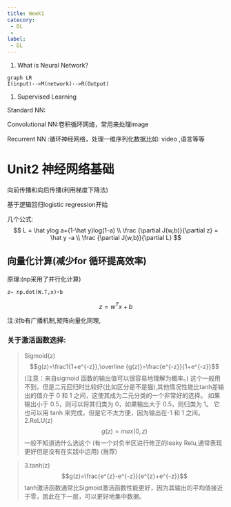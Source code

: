 ```yaml
---
title: Week1
catecory: 
 - DL
 - 
label: 
 - DL
---
```


1. What is Neural Network?

```mermaid
graph LR
I(input)-->M(network)-->R(Output)
```

1. Supervised Learning

Standard NN: 

Convolutional  NN:卷积循环网络，常用来处理image

Recurrent  NN :循环神经网络，处理一维序列化数据比如: video   ,语言等等


# Unit2 神经网络基础

向前传播和向后传播(利用梯度下降法)

基于逻辑回归logistic regression开始

几个公式:
$$
L = \hat ylog a+(1-\hat y)log(1-a) \\
\frac {\partial J(w,b)}{\partial z} = \hat y -a  \\
\frac {\partial J(w,b)}{\partial L}
$$

## 向量化计算(减少for 循环提高效率)

原理:(np采用了并行化计算)

```python
z= np.dot(W.T,x)+b
```

$$
z=w^Tx+b
$$

注:对b有广播机制,矩阵向量化同理,

### 关于激活函数选择:

> Sigmoid(z)   
$$g(z)=\frac1{1+e^{-z}},\overline {g(z)}=\frac{e^{-z}}{1+e^{-z}}$$
(注意：来自sigmoid 函数的输出值可以很容易地理解为概率。)
> 这个一般用不到，但是二元回归时比较好(比如区分是不是猫),其他情况性能比tanh差输出的值介于 0 和 1 之间，这使其成为二元分类的一个非常好的选择。 如果输出小于 0.5，则可以将其归类为 0，如果输出大于 0.5，则归类为 1。 它也可以用 tanh 来完成，但是它不太方便，因为输出在-1 和 1 之间。
2.ReLU(z)  $$g(z)=max(0,z)$$
一般不知道选什么选这个 (有一个对负半区进行修正的leaky Relu,通常表现更好但是没有在实践中运用)
(推荐)

>3.tanh(z) $$g(z)=\frac{e^{z}-e^{-z}}{e^{z}+e^{-z}}$$
>tanh激活函数通常比Sigmoid激活函数性能更好，因为其输出的平均值接近于零，因此在下一层，可以更好地集中数据。